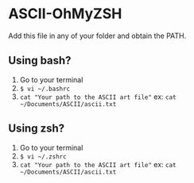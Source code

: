 # ASCII-OhMyZSH

Add this file in any of your folder and obtain the PATH.

## Using bash?
1. Go to your terminal
2. ``` $ vi ~/.bashrc ```
3. ``` cat "Your path to the ASCII art file" ``` ex: ``` cat ~/Documents/ASCII/ascii.txt ```

## Using zsh?
1. Go to your terminal
2. ``` $ vi ~/.zshrc ```
3. ``` cat "Your path to the ASCII art file" ``` ex: ``` cat ~/Documents/ASCII/ascii.txt ```
